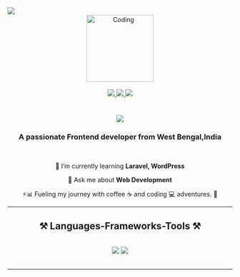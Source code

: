 <img align="left" src="https://visitor-badge.laobi.icu/badge?page_id=nidhisrivastav28.nidhisrivastav28" />
<br/>
<div id="header" align="center">
 <img alt="Coding" width="150" src= "https://images.static-collegedunia.com/public/image//f57c4d1979de06e49b1dd15d02ecd231.gif" />
</div>

<br/>

<div align="center"> 
  <a href="mailto:www.nidhisrivastav@gmail.com">
    <img src="https://img.shields.io/badge/Gmail-333333?style=for-the-badge&logo=gmail&logoColor=red" />
  </a>
  <a href="https://www.linkedin.com/in/nidhi-srivastav-4aa298262/" target="_blank">
    <img src="https://img.shields.io/badge/LinkedIn-0077B5?style=for-the-badge&logo=linkedin&logoColor=white" target="_blank" />
  </a>
  <a href="https://github.com/nidhisrivastav28" target="_blank">
     <img src="https://img.shields.io/badge/Portfolio-FF5722?style=for-the-badge&logo=todoist&logoColor=white" target="_blank" /> <!-- sqlite, safari, google-chrome are other good icon options -->
  </a>
</div>

<h1 align="center">
    <img src="https://readme-typing-svg.herokuapp.com/?font=Righteous&size=35&center=true&vCenter=true&width=500&height=70&duration=4000&lines=Hi+There!+👋;+I'm+Nidhi+Srivastav;" />
</h1>

<h3 align="center">A passionate Frontend developer from West Bengal,India</h3>

<br/>

<div align="center">
 
 🌱 I’m currently learning **Laravel, WordPress**

💬 Ask me about **Web Development**

⚡📊 Fueling my journey with coffee ☕ and coding 💻 adventures. 🚀

 </div>
 


 <hr/>
 
<h2 align="center">⚒️ Languages-Frameworks-Tools ⚒️</h2>
<br/>
<div align="center">
    <img src="https://skillicons.dev/icons?i=bootstrap,html,css,vscode,github" />
    <img src="https://skillicons.dev/icons?i=python,javascript,c,java,mysql,php" /><br>
</div>

<br/>
<hr/>

</div>

